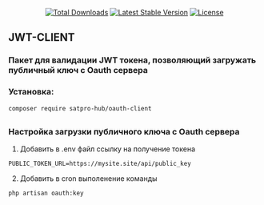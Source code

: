 <p align="center">
<a href="https://packagist.org/packages/satpro-hub/jwt-client"><img src="https://poser.pugx.org/satpro-hub/jwt-client/d/total.svg" alt="Total Downloads"></a>
<a href="https://packagist.org/packages/satpro-hub/jwt-client"><img src="https://poser.pugx.org/satpro-hub/jwt-client/v/stable.svg" alt="Latest Stable Version"></a>
<a href="https://packagist.org/packages/satpro-hub/jwt-client"><img src="https://poser.pugx.org/satpro-hub/jwt-client/license.svg" alt="License"></a>
</p>

## JWT-CLIENT

### Пакет для валидации JWT токена, позволяющий загружать публичный ключ с Oauth сервера

### Установка:

```
composer require satpro-hub/oauth-client
```

##

### Настройка загрузки публичного ключа c Oauth сервера

1. Добавить в .env файл ссылку на получение токена

```
PUBLIC_TOKEN_URL=https://mysite.site/api/public_key
```

2. Добавить в cron выполенение команды

```
php artisan oauth:key
```
